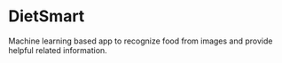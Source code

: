 # DietSmart
Machine learning based app to recognize food from images and provide helpful related information.

